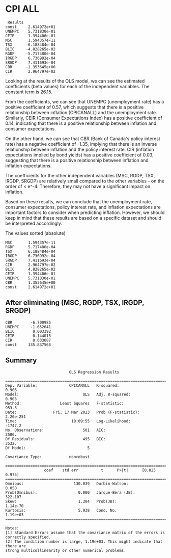  # CPI ALL

```
 Results
const     2.614972e+01
UNEMPC    5.731830e-01
CEIR      1.394406e-01
MSC       1.594357e-11
TSX      -6.188484e-04
BLIC     -4.828265e-02
RGDP     -5.717480e-04
IRGDP     6.736992e-04
SRGDP     7.411693e-04
CBR      -1.353645e+00
CIR       2.964797e-02
 ```

 Looking at the results of the OLS model, we can see the estimated coefficients (beta values) for each of the independent variables. The constant term is 26.15.

From the coefficients, we can see that UNEMPC (unemployment rate) has a positive coefficient of 0.57, which suggests that there is a positive relationship between inflation (CPICANALL) and the unemployment rate. Similarly, CEIR (Consumer Expectations Index) has a positive coefficient of 0.14, indicating that there is a positive relationship between inflation and consumer expectations.

On the other hand, we can see that CBR (Bank of Canada's policy interest rate) has a negative coefficient of -1.35, implying that there is an inverse relationship between inflation and the policy interest rate. CIR (inflation expectations implied by bond yields) has a positive coefficient of 0.03, suggesting that there is a positive relationship between inflation and inflation expectations.

The coefficients for the other independent variables (MSC, RGDP, TSX, IRGDP, SRGDP) are relatively small compared to the other variables - on the order of < e^-4. Therefore, they may not have a significant impact on inflation.

Based on these results, we can conclude that the unemployment rate, consumer expectations, policy interest rate, and inflation expectations are important factors to consider when predicting inflation. However, we should keep in mind that these results are based on a specific dataset and should be interpreted accordingly.

The values sorted (absolute)
```
MSC       1.594357e-11
RGDP      5.717480e-04
TSX       6.188484e-04
IRGDP     6.736992e-04
SRGDP     7.411693e-04
CIR       2.964797e-02
BLIC      4.828265e-02
CEIR      1.394406e-01
UNEMPC    5.731830e-01
CBR       1.353645e+00
const     2.614972e+01
```

## After eliminating (MSC, RGDP, TSX, IRGDP, SRGDP)

```
CBR        -6.700985
UNEMPC     -1.652641
BLIC        0.003392
CEIR        0.144015
CIR         0.633087
const     135.837568
```

## Summary

```
                            OLS Regression Results                           

==============================================================================
Dep. Variable:              CPICANALL   R-squared:                       0.906
Model:                            OLS   Adj. R-squared:                  0.905
Method:                 Least Squares   F-statistic:                     953.3
Date:                Fri, 17 Mar 2023   Prob (F-statistic):          2.20e-251
Time:                        18:09:55   Log-Likelihood:                -1747.2
No. Observations:                 501   AIC:                             3506.
Df Residuals:                     495   BIC:                             3532.
Df Model:                           5                                        

Covariance Type:            nonrobust                                        

==============================================================================
                 coef    std err          t      P>|t|      [0.025      0.975]
==============================================================================   
Omnibus:                      130.039   Durbin-Watson:                   0.058   
Prob(Omnibus):                  0.000   Jarque-Bera (JB):              322.107   
Skew:                           1.304   Prob(JB):                     1.14e-70   
Kurtosis:                       5.938   Cond. No.                     1.19e+03   
==============================================================================   

Notes:
[1] Standard Errors assume that the covariance matrix of the errors is correctly specified.
[2] The condition number is large, 1.19e+03. This might indicate that there are  
strong multicollinearity or other numerical problems.
```
